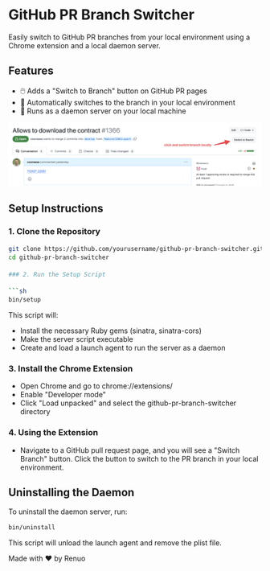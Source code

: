 # GitHub PR Branch Switcher

Easily switch to GitHub PR branches from your local environment using a Chrome extension and a local daemon server.

## Features

- 🖱️ Adds a "Switch to Branch" button on GitHub PR pages
- 🚀 Automatically switches to the branch in your local environment
- 🔄 Runs as a daemon server on your local machine

![Demo](demo.png)

## Setup Instructions

### 1. Clone the Repository

```sh
git clone https://github.com/yourusername/github-pr-branch-switcher.git
cd github-pr-branch-switcher

### 2. Run the Setup Script

```sh
bin/setup
```

This script will:
* Install the necessary Ruby gems (sinatra, sinatra-cors)
* Make the server script executable
* Create and load a launch agent to run the server as a daemon

### 3. Install the Chrome Extension
* Open Chrome and go to chrome://extensions/
* Enable "Developer mode"
*  Click "Load unpacked" and select the github-pr-branch-switcher directory

### 4. Using the Extension
* Navigate to a GitHub pull request page, and you will see a "Switch Branch" button. Click the button to switch to the PR branch in your local environment.

## Uninstalling the Daemon
To uninstall the daemon server, run:

```sh
bin/uninstall
```

This script will unload the launch agent and remove the plist file.

Made with ❤️ by Renuo
